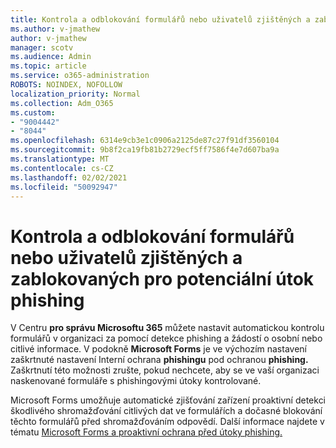 ```yaml
---
title: Kontrola a odblokování formulářů nebo uživatelů zjištěných a zablokovaných pro potenciální útok phishing
ms.author: v-jmathew
author: v-jmathew
manager: scotv
ms.audience: Admin
ms.topic: article
ms.service: o365-administration
ROBOTS: NOINDEX, NOFOLLOW
localization_priority: Normal
ms.collection: Adm_O365
ms.custom:
- "9004442"
- "8044"
ms.openlocfilehash: 6314e9cb3e1c0906a2125de87c27f91df3560104
ms.sourcegitcommit: 9b8f2ca19fb81b2729ecf5ff7586f4e7d607ba9a
ms.translationtype: MT
ms.contentlocale: cs-CZ
ms.lasthandoff: 02/02/2021
ms.locfileid: "50092947"
---
```

# <a name="review-and-unblock-forms-or-users-detected-and-blocked-for-potential-phishing"></a>Kontrola a odblokování formulářů nebo uživatelů zjištěných a zablokovaných pro potenciální útok phishing

V Centru **pro správu Microsoftu 365** můžete nastavit automatickou kontrolu formulářů v organizaci za pomocí detekce phishing a žádostí o osobní nebo citlivé informace. V podokně **Microsoft Forms** je ve výchozím nastavení zaškrtnuté nastavení Interní ochrana **phishingu** pod ochranou **phishing.** Zaškrtnutí této možnosti zrušte, pokud nechcete, aby se ve vaší organizaci naskenované formuláře s phishingovými útoky kontrolované.

Microsoft Forms umožňuje automatické zjišťování zařízení proaktivní detekci škodlivého shromažďování citlivých dat ve formulářích a dočasné blokování těchto formulářů před shromažďováním odpovědí. Další informace najdete v tématu [Microsoft Forms a proaktivní ochrana před útoky phishing.](https://support.microsoft.com/office/microsoft-forms-and-proactive-phishing-prevention-b3950a20-296d-4e8e-96f5-594ced998a90)
